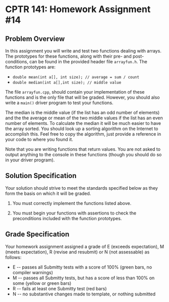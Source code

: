 # CPTR 141: Homework Assignment #14

## Problem Overview

In this assignment you will write and test two functions dealing with arrays. The prototypes for these functions, along with their pre- and post-conditions,  can be found in the provided header file `arrayfun.h`.
The function prototypes are:

* `double mean(int a[], int size); // average = sum / count`
* `double median(int a[],int size); // middle value`
  

The file `arrayfun.cpp`, should contain your implementation of these functions and is the only file that will be graded. However, you should also write a `main()` driver program to test your functions.

The median is the middle value (if the list has an odd number of elements) and the the average or mean of the two middle values if the list has an even number of elements. To calculate the median it will be much easier to have the array sorted. You should look up a sorting algorithm on the Internet to accomplish this.  Feel free to copy the algorithm, just provide a reference in your code to where you found it.

Note that you are writing functions that return values. You are not asked to output anything to the console in these functions (though you should do so in your driver program).

## Solution Specification
Your solution should strive to meet the standards specified below as they form the basis on which it will be graded.

1. You must correctly implement the functions listed above.

2. You must begin your functions with assertions to check the preconditions included with the function prototypes.

## Grade Specification

Your homework assignment assigned a grade of E (exceeds expectation), M (meets expectation), R (revise and resubmit) or N (not assessable) as follows:

- E -- passes all Submitty tests with a score of 100% (green bars, no compiler warnings)
- M -- passes all Submitty tests, but has a score of less than 100% on some (yellow or green bars)
- R -- fails at least one Submitty test (red bars)
- N -- no substantive changes made to template, or nothing submitted

